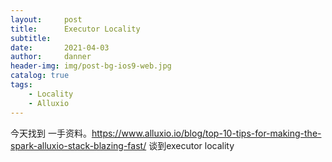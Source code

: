 ```yaml
---
layout:     post
title:      Executor Locality
subtitle:   
date:       2021-04-03
author:     danner
header-img: img/post-bg-ios9-web.jpg
catalog: true
tags:
    - Locality
    - Alluxio
---
```


今天找到 一手资料。https://www.alluxio.io/blog/top-10-tips-for-making-the-spark-alluxio-stack-blazing-fast/ 谈到executor locality

